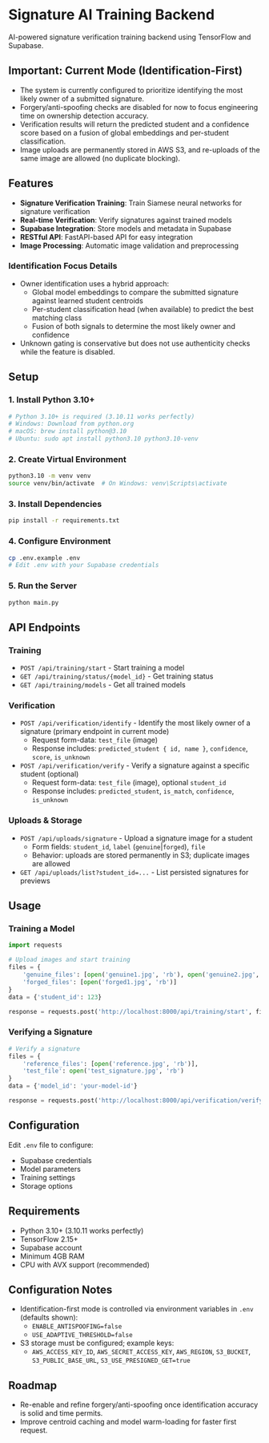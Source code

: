 # Signature AI Training Backend

AI-powered signature verification training backend using TensorFlow and Supabase.

## Important: Current Mode (Identification-First)

- The system is currently configured to prioritize identifying the most likely owner of a submitted signature.
- Forgery/anti-spoofing checks are disabled for now to focus engineering time on ownership detection accuracy.
- Verification results will return the predicted student and a confidence score based on a fusion of global embeddings and per-student classification.
- Image uploads are permanently stored in AWS S3, and re-uploads of the same image are allowed (no duplicate blocking).

## Features

- **Signature Verification Training**: Train Siamese neural networks for signature verification
- **Real-time Verification**: Verify signatures against trained models
- **Supabase Integration**: Store models and metadata in Supabase
- **RESTful API**: FastAPI-based API for easy integration
- **Image Processing**: Automatic image validation and preprocessing

### Identification Focus Details

- Owner identification uses a hybrid approach:
  - Global model embeddings to compare the submitted signature against learned student centroids
  - Per-student classification head (when available) to predict the best matching class
  - Fusion of both signals to determine the most likely owner and confidence
- Unknown gating is conservative but does not use authenticity checks while the feature is disabled.

## Setup

### 1. Install Python 3.10+
```bash
# Python 3.10+ is required (3.10.11 works perfectly)
# Windows: Download from python.org
# macOS: brew install python@3.10
# Ubuntu: sudo apt install python3.10 python3.10-venv
```

### 2. Create Virtual Environment
```bash
python3.10 -m venv venv
source venv/bin/activate  # On Windows: venv\Scripts\activate
```

### 3. Install Dependencies
```bash
pip install -r requirements.txt
```

### 4. Configure Environment
```bash
cp .env.example .env
# Edit .env with your Supabase credentials
```

### 5. Run the Server
```bash
python main.py
```

## API Endpoints

### Training
- `POST /api/training/start` - Start training a model
- `GET /api/training/status/{model_id}` - Get training status
- `GET /api/training/models` - Get all trained models

### Verification
- `POST /api/verification/identify` - Identify the most likely owner of a signature (primary endpoint in current mode)
  - Request form-data: `test_file` (image)
  - Response includes: `predicted_student { id, name }`, `confidence`, `score`, `is_unknown`
- `POST /api/verification/verify` - Verify a signature against a specific student (optional)
  - Request form-data: `test_file` (image), optional `student_id`
  - Response includes: `predicted_student`, `is_match`, `confidence`, `is_unknown`

### Uploads & Storage
- `POST /api/uploads/signature` - Upload a signature image for a student
  - Form fields: `student_id`, `label` (`genuine`|`forged`), `file`
  - Behavior: uploads are stored permanently in S3; duplicate images are allowed
- `GET /api/uploads/list?student_id=...` - List persisted signatures for previews

## Usage

### Training a Model
```python
import requests

# Upload images and start training
files = {
    'genuine_files': [open('genuine1.jpg', 'rb'), open('genuine2.jpg', 'rb')],
    'forged_files': [open('forged1.jpg', 'rb')]
}
data = {'student_id': 123}

response = requests.post('http://localhost:8000/api/training/start', files=files, data=data)
```

### Verifying a Signature
```python
# Verify a signature
files = {
    'reference_files': [open('reference.jpg', 'rb')],
    'test_file': open('test_signature.jpg', 'rb')
}
data = {'model_id': 'your-model-id'}

response = requests.post('http://localhost:8000/api/verification/verify', files=files, data=data)
```

## Configuration

Edit `.env` file to configure:
- Supabase credentials
- Model parameters
- Training settings
- Storage options

## Requirements

- Python 3.10+ (3.10.11 works perfectly)
- TensorFlow 2.15+
- Supabase account
- Minimum 4GB RAM
- CPU with AVX support (recommended)

## Configuration Notes

- Identification-first mode is controlled via environment variables in `.env` (defaults shown):
  - `ENABLE_ANTISPOOFING=false`
  - `USE_ADAPTIVE_THRESHOLD=false`
- S3 storage must be configured; example keys:
  - `AWS_ACCESS_KEY_ID`, `AWS_SECRET_ACCESS_KEY`, `AWS_REGION`, `S3_BUCKET`, `S3_PUBLIC_BASE_URL`, `S3_USE_PRESIGNED_GET=true`

## Roadmap

- Re-enable and refine forgery/anti-spoofing once identification accuracy is solid and time permits.
- Improve centroid caching and model warm-loading for faster first request.